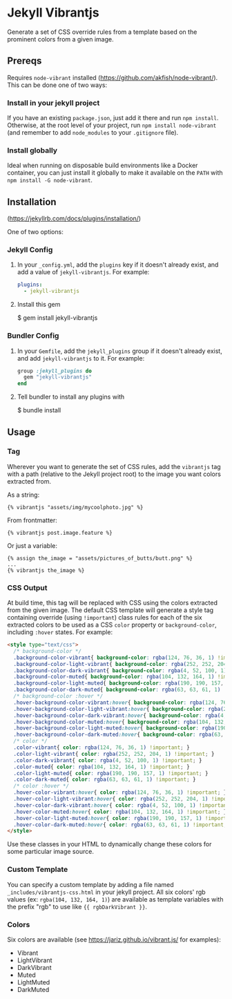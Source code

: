 # Jekyll Vibrantjs

Generate a set of CSS override rules from a template based on the prominent colors from a given image.

## Prereqs

Requires `node-vibrant` installed (<https://github.com/akfish/node-vibrant/>). This can be done one of two ways:

### Install in your jekyll project 

If you have an existing `package.json`, just add it there and run `npm install`. Otherwise, at the root level of your project, run `npm install node-vibrant` (and remember to add `node_modules` to your `.gitignore` file).

### Install globally 

Ideal when running on disposable build environments like a Docker container, you can just install it globally to make it available on the `PATH` with `npm install -G node-vibrant`. 

## Installation

(https://jekyllrb.com/docs/plugins/installation/)

One of two options:

### Jekyll Config

1. In your `_config.yml`, add the `plugins` key if it doesn't already exist, and add a value of `jekyll-vibrantjs`. For example:

	```yaml
	plugins: 
	  - jekyll-vibrantjs
	```

2. Install this gem

    $ gem install jekyll-vibrantjs

### Bundler Config

1. In your `Gemfile`, add the `jekyll_plugins` group if it doesn't already exist, and add `jekyll-vibrantjs` to it. For example: 

	```ruby
	group :jekyll_plugins do
	  gem "jekyll-vibrantjs"
	end
	```

2. Tell bundler to install any plugins with

    $ bundle install

## Usage

### Tag

Wherever you want to generate the set of CSS rules, add the `vibrantjs` tag with a path (relative to the Jekyll project root) to the image you want colors extracted from.

As a string:

```
{% vibrantjs "assets/img/mycoolphoto.jpg" %}
```

From frontmatter:

```
{% vibrantjs post.image.feature %}
```

Or just a variable:

```
{% assign the_image = "assets/pictures_of_butts/butt.png" %}
...
{% vibrantjs the_image %}
```

### CSS Output

At build time, this tag will be replaced with CSS using the colors extracted from the given image. The default CSS template will generate a style tag containing override (using `!important`) class rules for each of the six extracted colors to be used as a CSS `color` property or `background-color`, including `:hover` states. For example:

````html
<style type="text/css">
  /* background-color */
  .background-color-vibrant{ background-color: rgba(124, 76, 36, 1) !important; }
  .background-color-light-vibrant{ background-color: rgba(252, 252, 204, 1) !important; }
  .background-color-dark-vibrant{ background-color: rgba(4, 52, 100, 1) !important; }
  .background-color-muted{ background-color: rgba(104, 132, 164, 1) !important; }
  .background-color-light-muted{ background-color: rgba(190, 190, 157, 1) !important; }
  .background-color-dark-muted{ background-color: rgba(63, 63, 61, 1) !important; }
  /* background-color :hover */
  .hover-background-color-vibrant:hover{ background-color: rgba(124, 76, 36, 1) !important; }
  .hover-background-color-light-vibrant:hover{ background-color: rgba(252, 252, 204, 1) !important; }
  .hover-background-color-dark-vibrant:hover{ background-color: rgba(4, 52, 100, 1) !important; }
  .hover-background-color-muted:hover{ background-color: rgba(104, 132, 164, 1) !important; }
  .hover-background-color-light-muted:hover{ background-color: rgba(190, 190, 157, 1) !important; }
  .hover-background-color-dark-muted:hover{ background-color: rgba(63, 63, 61, 1) !important; }
  /* color */
  .color-vibrant{ color: rgba(124, 76, 36, 1) !important; }
  .color-light-vibrant{ color: rgba(252, 252, 204, 1) !important; }
  .color-dark-vibrant{ color: rgba(4, 52, 100, 1) !important; }
  .color-muted{ color: rgba(104, 132, 164, 1) !important; }
  .color-light-muted{ color: rgba(190, 190, 157, 1) !important; }
  .color-dark-muted{ color: rgba(63, 63, 61, 1) !important; }
  /* color :hover */
  .hover-color-vibrant:hover{ color: rgba(124, 76, 36, 1) !important; }
  .hover-color-light-vibrant:hover{ color: rgba(252, 252, 204, 1) !important; }
  .hover-color-dark-vibrant:hover{ color: rgba(4, 52, 100, 1) !important; }
  .hover-color-muted:hover{ color: rgba(104, 132, 164, 1) !important; }
  .hover-color-light-muted:hover{ color: rgba(190, 190, 157, 1) !important; }
  .hover-color-dark-muted:hover{ color: rgba(63, 63, 61, 1) !important; }
</style>
````

Use these classes in your HTML to dynamically change these colors for some particular image source.

### Custom Template

You can specify a custom template by adding a file named `_includes/vibrantjs-css.html` in your jekyll project. All six colors' rgb values (ex: `rgba(104, 132, 164, 1)`) are available as template variables with the prefix "rgb" to use like `{{ rgbDarkVibrant }}`.

### Colors

Six colors are available (see <https://jariz.github.io/vibrant.js/> for examples):

- Vibrant
- LightVibrant
- DarkVibrant
- Muted
- LightMuted
- DarkMuted
